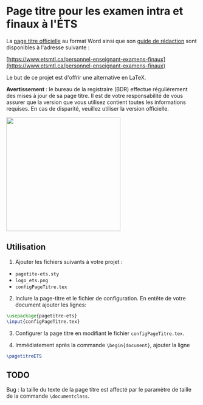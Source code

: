 # Page titre pour les examen intra et finaux à l'ÉTS


La [page titre officielle](https://www.etsmtl.ca/docs/personnel-enseignant-examens-finaux/documents/page-titre) au format Word ainsi que son [guide de rédaction](https://www.etsmtl.ca/docs/personnel-enseignant-examens-finaux/documents/Explications-de-la-page-titre) sont disponibles à l'adresse suivante :

[https://www.etsmtl.ca/personnel-enseignant-examens-finaux](https://www.etsmtl.ca/personnel-enseignant-examens-finaux)

Le but de ce projet est d'offrir une alternative en LaTeX.

**Avertissement** : le bureau de la registraire (BDR) effectue régulièrement des mises à jour de sa page titre. Il est de votre responsabilité de vous assurer que la version que vous utilisez contient toutes les informations requises. En cas de disparité, veuillez utiliser la version officielle.

<a href="https://profs.etsmtl.ca/xprovencal/pagetitre/exemple_simple.png"><img src="https://profs.etsmtl.ca/xprovencal/pagetitre/exemple_simple.png" width="300"/></a>


## Utilisation

1. Ajouter les fichiers suivants à votre projet :
 - `pagetite-ets.sty`
 - `logo_ets.png`
 - `configPageTitre.tex`

2. Inclure la page-titre et le fichier de configuration. En entête de votre
   document ajouter les lignes:
```latex
\usepackage{pagetitre-ets}
\input{configPageTitre.tex}
```

3. Configurer la page titre en modifiant le fichier `configPageTitre.tex`.

4. Immédiatement après la commande `\begin{document}`, ajouter la ligne
```latex
\pagetitreETS
```


## TODO

Bug : la taille du texte de la page titre est affecté par le paramètre de taille de
la commande `\documentclass`.



